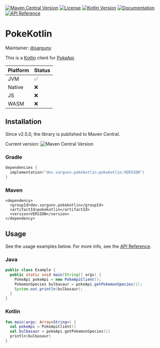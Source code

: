 [![Maven Central Version](https://img.shields.io/maven-central/v/dev.sargunv.pokekotlin/pokekotlin?label=Maven)](https://central.sonatype.com/namespace/dev.sargunv.pokekotlin)
[![License](https://img.shields.io/github/license/PokeAPI/pokekotlin?label=License)](https://github.com/PokeAPI/pokekotlin/blob/main/LICENSE)
[![Kotlin Version](https://img.shields.io/badge/dynamic/toml?url=https%3A%2F%2Fraw.githubusercontent.com%2FPokeAPI%2Fpokekotlin%2Frefs%2Fheads%2Fmain%2Fgradle%2Flibs.versions.toml&query=versions.gradle-kotlin&prefix=v&logo=kotlin&label=Kotlin)](./gradle/libs.versions.toml)
[![Documentation](https://img.shields.io/badge/Documentation-blue?logo=MaterialForMkDocs&logoColor=white)](https://pokeapi.github.io/pokekotlin/)
[![API Reference](https://img.shields.io/badge/API_Reference-blue?logo=Kotlin&logoColor=white)](https://pokeapi.github.io/pokekotlin/api/)

# PokeKotlin

Maintainer: [@sargunv](https://github.com/sargunv)

This is a [Kotlin](https://kotlinlang.org/) client for
[PokeApi](https://github.com/PokeAPI/pokeapi).

| Platform | Status             |
|----------|--------------------|
| JVM      | :white_check_mark: |
| Native   | :x:                |
| JS       | :x:                |
| WASM     | :x:                |

## Installation

Since v2.5.0, the library is published to Maven Central.

Current version: ![Maven Central Version](https://img.shields.io/maven-central/v/dev.sargunv.pokekotlin/pokekotlin)

### Gradle

```kts
dependencies {
  implementation("dev.sargunv.pokekotlin:pokekotlin:VERSION")
}
```

### Maven

```
<dependency>
  <groupId>dev.sargunv.pokekotlin</groupId>
  <artifactId>pokekotlin</artifactId>
  <version>VERSION</version>
</dependency>
```

## Usage

See the usage examples below. For more info, see the [API Reference](https://pokeapi.github.io/pokekotlin/api/).

### Java

```java
public class Example {
  public static void main(String[] args) {
    PokeApi pokeApi = new PokeApiClient();
    PokemonSpecies bulbasaur = pokeApi.getPokemonSpecies(1);
    System.out.println(bulbasaur);
  }
}
```

### Kotlin

```kotlin
fun main(args: Array<String>) {
  val pokeApi = PokeApiClient()
  val bulbasaur = pokeApi.getPokemonSpecies(1)
  println(bulbasaur)
}
```
